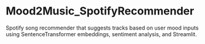 # Mood2Music_SpotifyRecommender
Spotify song recommender that suggests tracks based on user mood inputs using SentenceTransformer embeddings, sentiment analysis, and Streamlit.
